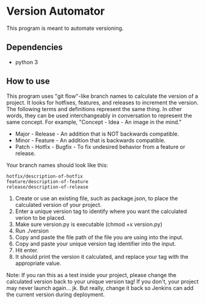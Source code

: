 # Version Automator

This program is meant to automate versioning.

## Dependencies

- python 3

## How to use

This program uses "git flow"-like branch names to calculate the version of a project. It looks for hotfixes, features, and releases to increment the version. The following terms and definitions represent the same thing. In other words, they can be used interchangeably in conversation to represent the same concept. For example, "Concept - Idea - An image in the mind."

- Major - Release - An addition that is NOT backwards compatible.
- Minor - Feature - An addition that is backwards compatible.
- Patch - Hotfix - Bugfix - To fix undesired behavior from a feature or release.

Your branch names should look like this:

```
hotfix/description-of-hotfix
feature/description-of-feature
release/description-of-release
```

1.  Create or use an existing file, such as package.json, to place the calculated version of your project.
2.  Enter a unique version tag to identify where you want the calculated verion to be placed.
3.  Make sure version.py is executable (chmod +x version.py)
4.  Run ./version
5.  Copy and paste the file path of the file you are using into the input.
6.  Copy and paste your unique version tag identifier into the input.
7.  Hit enter.
8.  It should print the version it calculated, and replace your tag with the appropriate value.

Note: If you ran this as a test inside your project, please change the calculated version back to your unique version tag! If you don't, your project may never launch again... jk. But really, change it back so Jenkins can add the current version during deployment.
